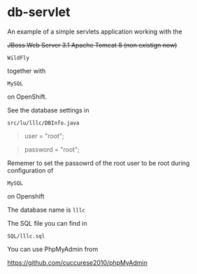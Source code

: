 # db-servlet
An example of a simple servlets application working with the

<del>JBoss Web Server 3.1 Apache Tomcat 8 (non existign now)
  
`WildFly` 

together with

`MySQL`

on OpenShift.


See the database settings in

`src/lu/lllc/DBInfo.java`


> user = "root";

> password = "root";

Rememer to set the passowrd of the root user to be root during configuration of

`MySQL` 

on Openshift 

The database name is
`lllc`

The SQL file you can find in 

`SQL/lllc.sql`

You can use PhpMyAdmin from

https://github.com/cuccurese2010/phpMyAdmin
